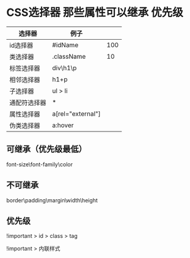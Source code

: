 # CSS选择器 那些属性可以继承 优先级

| 选择器       | 例子              |      |
| ------------ | ----------------- | ---- |
| id选择器     | #idName           | 100  |
| 类选择器     | .className        | 10   |
| 标签选择器   | div\h1\p          |      |
| 相邻选择器   | h1+p              |      |
| 子选择器     | ul > li           |      |
| 通配符选择器 | *                 |      |
| 属性选择器   | a[rel="external"] |      |
| 伪类选择器   | a:hover           |      |

## 可继承（优先级最低）

font-size\font-family\color

## 不可继承

border\padding\margin\width\height

## 优先级

!important > id > class > tag

!important > 内联样式